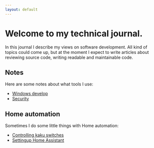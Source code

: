 ```yaml
---
layout: default
---
```


# Welcome to my technical journal.

In this journal I describe my views on software development. All kind of topics could come up, but at the moment I expect to write articles about reviewing source code, writing readable and maintainable code.

## Notes

Here are some notes about what tools I use:

- [Windows develop](/windowsdevelop)
- [Security](/security)

## Home automation

Sometimes I do some little things with Home automation:

- [Controlling kaku switches](/homeautomation/kakuswitches)
- [Settingup Home Assistant](/homeautomation/settingup-home-assistant)
